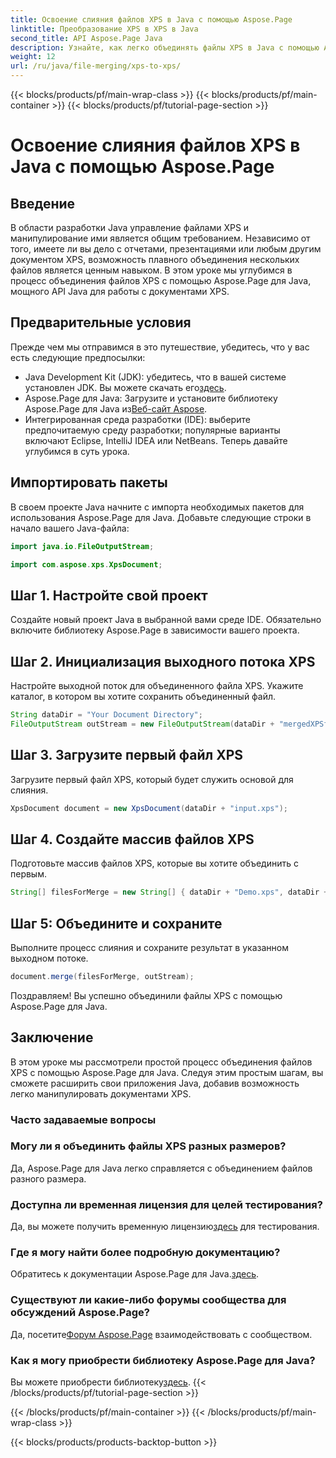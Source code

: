 ```yaml
---
title: Освоение слияния файлов XPS в Java с помощью Aspose.Page
linktitle: Преобразование XPS в XPS в Java
second_title: API Aspose.Page Java
description: Узнайте, как легко объединять файлы XPS в Java с помощью Aspose.Page. Следуйте нашему пошаговому руководству для эффективного манипулирования документами. Повысьте свои навыки разработки Java прямо сейчас!
weight: 12
url: /ru/java/file-merging/xps-to-xps/
---
```


{{< blocks/products/pf/main-wrap-class >}}
{{< blocks/products/pf/main-container >}}
{{< blocks/products/pf/tutorial-page-section >}}

# Освоение слияния файлов XPS в Java с помощью Aspose.Page

## Введение
В области разработки Java управление файлами XPS и манипулирование ими является общим требованием. Независимо от того, имеете ли вы дело с отчетами, презентациями или любым другим документом XPS, возможность плавного объединения нескольких файлов является ценным навыком. В этом уроке мы углубимся в процесс объединения файлов XPS с помощью Aspose.Page для Java, мощного API Java для работы с документами XPS.
## Предварительные условия
Прежде чем мы отправимся в это путешествие, убедитесь, что у вас есть следующие предпосылки:
-  Java Development Kit (JDK): убедитесь, что в вашей системе установлен JDK. Вы можете скачать его[здесь](https://www.oracle.com/java/technologies/javase-downloads.html).
-  Aspose.Page для Java: Загрузите и установите библиотеку Aspose.Page для Java из[Веб-сайт Aspose](https://purchase.aspose.com/buy). 
- Интегрированная среда разработки (IDE): выберите предпочитаемую среду разработки; популярные варианты включают Eclipse, IntelliJ IDEA или NetBeans.
Теперь давайте углубимся в суть урока.
## Импортировать пакеты
В своем проекте Java начните с импорта необходимых пакетов для использования Aspose.Page для Java. Добавьте следующие строки в начало вашего Java-файла:
```java
import java.io.FileOutputStream;

import com.aspose.xps.XpsDocument;
```
## Шаг 1. Настройте свой проект
Создайте новый проект Java в выбранной вами среде IDE. Обязательно включите библиотеку Aspose.Page в зависимости вашего проекта.
## Шаг 2. Инициализация выходного потока XPS
Настройте выходной поток для объединенного файла XPS. Укажите каталог, в котором вы хотите сохранить объединенный файл.
```java
String dataDir = "Your Document Directory";
FileOutputStream outStream = new FileOutputStream(dataDir + "mergedXPSfiles.xps");
```
## Шаг 3. Загрузите первый файл XPS
Загрузите первый файл XPS, который будет служить основой для слияния.
```java
XpsDocument document = new XpsDocument(dataDir + "input.xps");
```
## Шаг 4. Создайте массив файлов XPS
Подготовьте массив файлов XPS, которые вы хотите объединить с первым.
```java
String[] filesForMerge = new String[] { dataDir + "Demo.xps", dataDir + "sample.xps" };
```
## Шаг 5: Объедините и сохраните
Выполните процесс слияния и сохраните результат в указанном выходном потоке.
```java
document.merge(filesForMerge, outStream);
```
Поздравляем! Вы успешно объединили файлы XPS с помощью Aspose.Page для Java.
## Заключение
В этом уроке мы рассмотрели простой процесс объединения файлов XPS с помощью Aspose.Page для Java. Следуя этим простым шагам, вы сможете расширить свои приложения Java, добавив возможность легко манипулировать документами XPS.
### Часто задаваемые вопросы
### Могу ли я объединить файлы XPS разных размеров?
Да, Aspose.Page для Java легко справляется с объединением файлов разного размера.
### Доступна ли временная лицензия для целей тестирования?
 Да, вы можете получить временную лицензию[здесь](https://purchase.aspose.com/temporary-license/) для тестирования.
### Где я могу найти более подробную документацию?
 Обратитесь к документации Aspose.Page для Java.[здесь](https://reference.aspose.com/page/java/).
### Существуют ли какие-либо форумы сообщества для обсуждений Aspose.Page?
 Да, посетите[Форум Aspose.Page](https://forum.aspose.com/c/page/39) взаимодействовать с сообществом.
### Как я могу приобрести библиотеку Aspose.Page для Java?
 Вы можете приобрести библиотеку[здесь](https://purchase.aspose.com/buy).
{{< /blocks/products/pf/tutorial-page-section >}}

{{< /blocks/products/pf/main-container >}}
{{< /blocks/products/pf/main-wrap-class >}}

{{< blocks/products/products-backtop-button >}}

